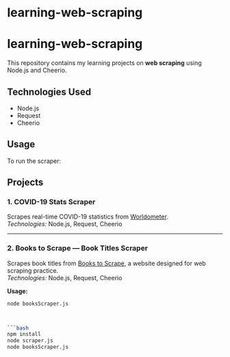 # learning-web-scraping



# learning-web-scraping

This repository contains my learning projects on **web scraping** using Node.js and Cheerio.
## Technologies Used

- Node.js
- Request
- Cheerio

## Usage

To run the scraper:


## Projects

### 1. COVID-19 Stats Scraper  
Scrapes real-time COVID-19 statistics from [Worldometer](https://www.worldometers.info/coronavirus/).  
*Technologies:* Node.js, Request, Cheerio

---

### 2. Books to Scrape — Book Titles Scraper  
Scrapes book titles from [Books to Scrape](https://books.toscrape.com/), a website designed for web scraping practice.  
*Technologies:* Node.js, Request, Cheerio

**Usage:**  
```bash
node booksScraper.js



```bash
npm install
node scraper.js
node booksScraper.js

